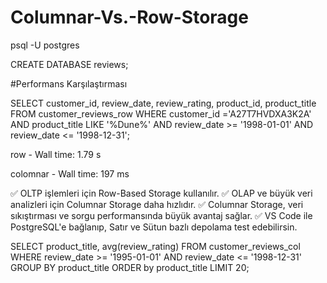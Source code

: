 # Columnar-Vs.-Row-Storage

psql -U postgres

CREATE DATABASE reviews;

#Performans Karşılaştırması

SELECT
    customer_id, review_date, review_rating, product_id, product_title
FROM
    customer_reviews_row
WHERE
    customer_id ='A27T7HVDXA3K2A' AND
    product_title LIKE '%Dune%' AND
    review_date >= '1998-01-01' AND
    review_date <= '1998-12-31';

row -
Wall time: 1.79 s

colomnar -
Wall time: 197 ms

✅ OLTP işlemleri için Row-Based Storage kullanılır.
✅ OLAP ve büyük veri analizleri için Columnar Storage daha hızlıdır.
✅ Columnar Storage, veri sıkıştırması ve sorgu performansında büyük avantaj sağlar.
✅ VS Code ile PostgreSQL'e bağlanıp, Satır ve Sütun bazlı depolama test edebilirsin.

SELECT product_title, avg(review_rating)
FROM customer_reviews_col
WHERE review_date >= '1995-01-01' 
    AND review_date <= '1998-12-31'
GROUP BY product_title
ORDER by product_title
LIMIT 20;